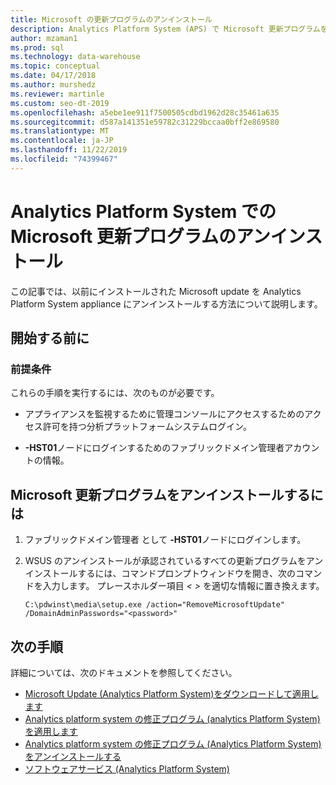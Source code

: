 ```yaml
---
title: Microsoft の更新プログラムのアンインストール
description: Analytics Platform System (APS) で Microsoft 更新プログラムをアンインストールします。
author: mzaman1
ms.prod: sql
ms.technology: data-warehouse
ms.topic: conceptual
ms.date: 04/17/2018
ms.author: murshedz
ms.reviewer: martinle
ms.custom: seo-dt-2019
ms.openlocfilehash: a5ebe1ee911f7500505cdbd1962d28c35461a635
ms.sourcegitcommit: d587a141351e59782c31229bccaa0bff2e869580
ms.translationtype: MT
ms.contentlocale: ja-JP
ms.lasthandoff: 11/22/2019
ms.locfileid: "74399467"
---
```

# <a name="uninstall-microsoft-updates-in-analytics-platform-system"></a>Analytics Platform System での Microsoft 更新プログラムのアンインストール
この記事では、以前にインストールされた Microsoft update を Analytics Platform System appliance にアンインストールする方法について説明します。  
  
## <a name="before-you-begin"></a>開始する前に  
  
### <a name="prerequisites"></a>前提条件  
これらの手順を実行するには、次のものが必要です。  
  
-   アプライアンスを監視するために管理コンソールにアクセスするためのアクセス許可を持つ分析プラットフォームシステムログイン。  
  
-   <em> <Fabric Domain> </em> **-HST01**ノードにログインするためのファブリックドメイン管理者アカウントの情報。  
  
## <a name="HowToUninstallMSFT"></a>Microsoft 更新プログラムをアンインストールするには  
  
1.  ファブリックドメイン管理者<em> <Fabric Domain> </em>として **-HST01**ノードにログインします。  
  
2.  WSUS のアンインストールが承認されているすべての更新プログラムをアンインストールするには、コマンドプロンプトウィンドウを開き、次のコマンドを入力します。 プレースホルダー項目 *<  >* を適切な情報に置き換えます。  
  
    ```  
    C:\pdwinst\media\setup.exe /action="RemoveMicrosoftUpdate" /DomainAdminPasswords="<password>"  
    ```  
  
## <a name="next-steps"></a>次の手順
詳細については、次のドキュメントを参照してください。
- [Microsoft Update &#40;Analytics Platform System&#41;をダウンロードして適用します](download-and-apply-microsoft-updates.md) 
- [Analytics platform system の修正プログラム &#40;analytics Platform System&#41;を適用します](apply-analytics-platform-system-hotfixes.md)  
- [Analytics platform system の修正プログラム &#40;Analytics Platform System&#41;をアンインストールする](uninstall-analytics-platform-system-hotfixes.md)  
- [ソフトウェアサービス &#40;Analytics Platform System&#41;](software-servicing.md)  
  
